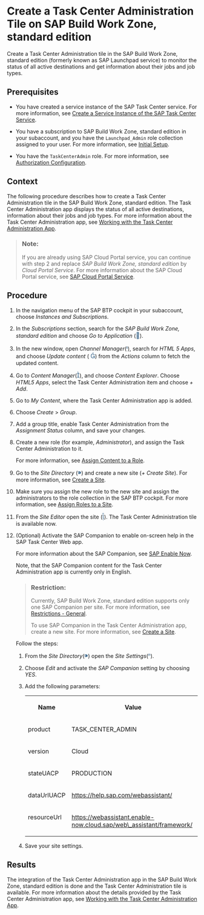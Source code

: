 <!-- loio55fc2c0b94f04f5d877352958acd17b6 -->

<link rel="stylesheet" type="text/css" href="../css/sap-icons.css"/>

# Create a Task Center Administration Tile on SAP Build Work Zone, standard edition

Create a Task Center Administration tile in the SAP Build Work Zone, standard edition \(formerly known as SAP Launchpad service\) to monitor the status of all active destinations and get information about their jobs and job types.



<a name="loio55fc2c0b94f04f5d877352958acd17b6__prereq_u4n_mbc_d3b"/>

## Prerequisites

-   You have created a service instance of the SAP Task Center service. For more information, see [Create a Service Instance of the SAP Task Center Service](create-a-service-instance-of-the-sap-task-center-service-d36035e.md).

-   You have a subscription to SAP Build Work Zone, standard edition in your subaccount, and you have the `Launchpad_Admin` role collection assigned to your user. For more information, see [Initial Setup](https://help.sap.com/viewer/8c8e1958338140699bd4811b37b82ece/Cloud/en-US/fd79b232967545569d1ae4d8f691016b.html).

-   You have the `TaskCenterAdmin` role. For more information, see [Authorization Configuration](../60-security/authorization-configuration-75e4130.md).




<a name="loio55fc2c0b94f04f5d877352958acd17b6__context_bn4_nc3_j3b"/>

## Context

The following procedure describes how to create a Task Center Administration tile in the SAP Build Work Zone, standard edition. The Task Center Administration app displays the status of all active destinations, information about their jobs and job types. For more information about the Task Center Administration app, see [Working with the Task Center Administration App](../40-administration/working-with-the-task-center-administration-app-3a1598c.md).

> ### Note:  
> If you are already using SAP Cloud Portal service, you can continue with step 2 and replace *SAP Build Work Zone, standard edition* by *Cloud Portal Service*. For more information about the SAP Cloud Portal service, see [SAP Cloud Portal Service](https://help.sap.com/viewer/product/Portal_Service/1.0/en-US).



<a name="loio55fc2c0b94f04f5d877352958acd17b6__steps_dkx_pkx_sqb"/>

## Procedure

1.  In the navigation menu of the SAP BTP cockpit in your subaccount, choose *Instances and Subscriptions*.

2.  In the *Subscriptions* section, search for the *SAP Build Work Zone, standard edition* and choose *Go to Application* \(<span style="font-size:16px;"><span style="color:#346187;"><span class="SAP-icons"></span></span></span>\).

3.  In the new window, open *Channel Manager*\(<span style="font-size:16px;"><span style="color:#346187;"><span class="SAP-icons"></span></span></span>\), search for *HTML 5 Apps*, and choose *Update content* \( <span style="font-size:16px;"><span style="color:#346187;"><span class="SAP-icons"></span></span></span>\) from the *Actions* column to fetch the updated content.

4.  Go to *Content Manager*\(<span style="font-size:16px;"><span style="color:#346187;"><span class="SAP-icons"></span></span></span>\), and choose *Content Explorer*. Choose *HTML5 Apps*, select the Task Center Administration item and choose *\+ Add*.

5.  Go to *My Content*, where the Task Center Administration app is added.

6.  Choose *Create* \> *Group*.

7.  Add a group title, enable Task Center Administration from the *Assignment Status* column, and save your changes.

8.  Create a new role \(for example, *Administrator*\), and assign the Task Center Administration to it.

    For more information, see [Assign Content to a Role](https://help.sap.com/viewer/8c8e1958338140699bd4811b37b82ece/Cloud/en-US/baeaf6ee364e48ac95dc09470281f174.html).

9.  Go to the *Site Directory* \(<span style="font-size:16px;"><span style="color:#346187;"><span class="SAP-icons"></span></span></span>\) and create a new site \(*\+ Create Site*\). For more information, see [Create a Site](https://help.sap.com/viewer/8c8e1958338140699bd4811b37b82ece/Cloud/en-US/5778444e0419462bb4060a66a5c20de0.html).

10. Make sure you assign the new role to the new site and assign the administrators to the role collection in the SAP BTP cockpit. For more information, see [Assign Roles to a Site](https://help.sap.com/viewer/8c8e1958338140699bd4811b37b82ece/Cloud/en-US/13e9abe196604356bb28bc2743e78ae9.html).

11. From the *Site Editor* open the site \(<span style="font-size:16px;"><span style="color:#346187;"><span class="SAP-icons"></span></span></span>\). The Task Center Administration tile is available now.

12. \(Optional\) Activate the SAP Companion to enable on-screen help in the SAP Task Center Web app.

    For more information about the SAP Companion, see [SAP Enable Now](https://help.sap.com/viewer/product/SAP_ENABLE_NOW/latest/en-US?task=use_task).

    Note, that the SAP Companion content for the Task Center Administration app is currently only in English.

    > ### Restriction:  
    > Currently, SAP Build Work Zone, standard edition supports only one SAP Companion per site. For more information, see [Restrictions - General](https://help.sap.com/docs/Launchpad_Service/8c8e1958338140699bd4811b37b82ece/8cf196a5a8544c309086619df29595b1.html).
    > 
    > To use SAP Companion in the Task Center Administration app, create a new site. For more information, see [Create a Site](https://help.sap.com/docs/build-work-zone-standard-edition/sap-build-work-zone-standard-edition/create-site).

    Follow the steps:

    1.  From the *Site Directory*\(<span style="font-size:16px;"><span style="color:#346187;"><span class="SAP-icons"></span></span></span>\) open the *Site Settings*\(<span style="color:#346187;"><span class="SAP-icons"></span></span>\).
    2.  Choose *Edit* and activate the *SAP Companion* setting by choosing *YES*.
    3.  Add the following parameters:


        <table>
        <tr>
        <th valign="top">

        Name
        
        </th>
        <th valign="top">

        Value
        
        </th>
        </tr>
        <tr>
        <td valign="top">
        
        product
        
        </td>
        <td valign="top">
        
        TASK\_CENTER\_ADMIN
        
        </td>
        </tr>
        <tr>
        <td valign="top">
        
        version
        
        </td>
        <td valign="top">
        
        Cloud
        
        </td>
        </tr>
        <tr>
        <td valign="top">
        
        stateUACP
        
        </td>
        <td valign="top">
        
        PRODUCTION
        
        </td>
        </tr>
        <tr>
        <td valign="top">
        
        dataUrlUACP
        
        </td>
        <td valign="top">
        
        https://help.sap.com/webassistant/
        
        </td>
        </tr>
        <tr>
        <td valign="top">
        
        resourceUrl
        
        </td>
        <td valign="top">
        
        https://webassistant.enable-now.cloud.sap/web\_assistant/framework/
        
        </td>
        </tr>
        </table>
        
    4.  Save your site settings.




<a name="loio55fc2c0b94f04f5d877352958acd17b6__result_h3j_4ss_tnb"/>

## Results

The integration of the Task Center Administration app in the SAP Build Work Zone, standard edition is done and the Task Center Administration tile is available. For more information about the details provided by the Task Center Administration app, see [Working with the Task Center Administration App](../40-administration/working-with-the-task-center-administration-app-3a1598c.md).

